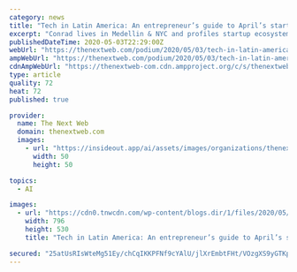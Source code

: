```yaml
---
category: news
title: "Tech in Latin America: An entrepreneur’s guide to April’s startup news"
excerpt: "Conrad lives in Medellin & NYC and profiles startup ecosystems during his travels. He is a Global Mentor at 500"
publishedDateTime: 2020-05-03T22:29:00Z
webUrl: "https://thenextweb.com/podium/2020/05/03/tech-in-latin-america-an-entrepreneurs-guide-to-aprils-startup-news/"
ampWebUrl: "https://thenextweb.com/podium/2020/05/03/tech-in-latin-america-an-entrepreneurs-guide-to-aprils-startup-news/amp/"
cdnAmpWebUrl: "https://thenextweb-com.cdn.ampproject.org/c/s/thenextweb.com/podium/2020/05/03/tech-in-latin-america-an-entrepreneurs-guide-to-aprils-startup-news/amp/"
type: article
quality: 72
heat: 72
published: true

provider:
  name: The Next Web
  domain: thenextweb.com
  images:
    - url: "https://insideout.app/ai/assets/images/organizations/thenextweb.com-50x50.jpg"
      width: 50
      height: 50

topics:
  - AI

images:
  - url: "https://cdn0.tnwcdn.com/wp-content/blogs.dir/1/files/2020/05/93375883_3166416773370956_1945378279644987392_o-796x530.jpg"
    width: 796
    height: 530
    title: "Tech in Latin America: An entrepreneur’s guide to April’s startup news"

secured: "25atUsRIsWteMg51Ey/chCqIKKPFNf9cYAlU/jlXrEmbtFHt/VOzgXS9yGTKpbu2zNj1HmeOfMOESUnI+7FxNdiFS6IxITcWxjGxJhc49jpqQrd8FqaZuZz7/0piCIYOaZYVFv5NPsU+QT3f4zufkWMVbffigEHVb0n+2h4KJ/l8BcPv4qIPPxvWni+hIw0vM04D8iBueGmPxBCSz17cnNwtYvAv9BmHoWnBCD7eoapBqn7zEVh3G2uDYSSxUwJlsRE61Rv7dOQs1H7RmMJCNaIyw7rQwB2PFtTNII6EiHKzZFze7a2SHLeuNETEciUQuL+4Z+Rz98mXismhRlLdq3KAFuC/vfiJTrzKrhD7lZXeYMbio51J1QyDR9IK+DzQE6daiS46k9EFVlcKVisz1HdKsDu0HWlQOl7fLcz70pkjxRFnunc+ZYaxMM/pWlUEDgObRF40ek5soinXpcADHfTwPLlwWZ7GAdd3OMTjWlg=;rRZPkehgGhsWW3Hgu/0+yg=="
---
```


